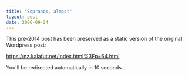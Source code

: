 ```yaml
---
title: "Sopranos, almost"
layout: post
date: 2006-09-24
---
```


This pre-2014 post has been preserved as a static version of the original Wordpress post:

https://nz.kalafut.net/index.html%3Fp=64.html

You'll be redirected automatically in 10 seconds...

<head>
  <meta http-equiv="refresh" content="10;url=https://nz.kalafut.net/index.html%3Fp=64.html">
</head>

